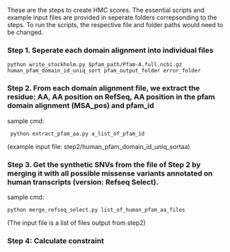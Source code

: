 These are the steps to create HMC scores. The essential scripts and example input files are provided in seperate folders correpsonding to the steps. To run the scripts, the respective file and folder paths would need to be changed.

### Step 1. Seperate each domain alignment into individual files

```python write_stockholm.py $pfam_path/Pfam-A.full.ncbi.gz human_pfam_domain_id_uniq_sort pfam_output_folder error_folder```


### Step 2. From each domain alignment file, we extract the residue: AA, AA position on RefSeq, AA position in the pfam domain alignment (MSA_pos) and pfam_id

sample cmd:

``` python extract_pfam_aa.py a_list_of_pfam_id```

(example input file: step2/human_pfam_domain_id_uniq_sortaa)

### Step 3. Get the synthetic SNVs from the file of Step 2 by merging it with all possible missense variants annotated on human transcripts (version: Refseq Select). 

sample cmd: 

```python merge_refseq_select.py list_of_human_pfam_aa_files```

(The input file is a list of files output from step2)

### Step 4: Calculate constraint 
